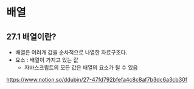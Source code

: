 # 배열

## 27.1 배열이란?

- 배열은 여러개 값을 순차적으로 나열한 자료구조다.
- 요소 : 배열이 가지고 있는 값
  - 자바스크립트의 모든 값은 배열의 요소가 될 수 있음

https://www.notion.so/ddubin/27-47fd792bfefa4c8c8af7b3dc6a3cb30f

